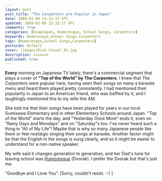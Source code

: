 ```yaml
---           
layout: post
post_title: "The Carpenters are Popular in Japan"
date: 2009-02-09 23:33:17 UTC
updated: 2009-02-09 23:33:17 UTC
comments: true
categories: [SnapJapan, Humoresque, School Songs, Carpenters]
keywords: Humoresque,School Songs,Carpenters
tags: [Humoresque,School Songs,Carpenters]
posticon: default
cover: /images/Rick_Casual_01.jpg
description: xxxxxxx
published: true
---
```

 

**Every** morning on Japanese TV lately, there's a commercial segment that plays a cover of **"Top of the World" by The Carpenters**. I knew that _The Carpenters_ were popular here, having seen their songs on many a karaoke menu and heard them played pretty consistently. I had mentioned their popularity in Japan to an American friend, who was baffled by it, and I laughingly mentioned this to my wife this AM. 


She told me that their songs have been played for years in our local Gumisawa Elementary and in other Elementary Schools around Japan. "Top of the World" starts the day, and "Yesterday Once More" ends it, even on "Rainy Days and Mondays" and on "Saturday"s too. I've never heard such a thing in "All of My Life"! Maybe that is why so many Japanese people like them or feel nostalgic singing their songs at karaoke. Another factor might be that the English in the songs is sung clearly, and so it might be easier to understand for a non-native speaker. 


My wife said it changes generation to generation, and her Dad's tune for leaving school was [Humoresque](http://www.youtube.com/watch?v=ScSCILXXLnM) (Dvorak). I prefer the Dvorak but that's just me. 


"Goodbye and I Love You". [Sorry, couldn't resist. :-) ]

